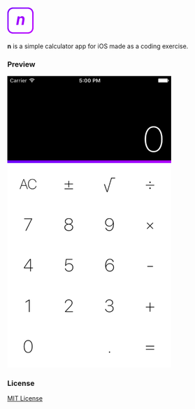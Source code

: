### ![n](https://github.com/Twixes/n/raw/master/icon.png)
**n** is a simple calculator app for iOS made as a coding exercise.

### Preview
<img src="https://github.com/Twixes/n/raw/master/screen.png" height="667">

### License
[MIT License](https://github.com/Twixes/n/blob/master/LICENSE)
